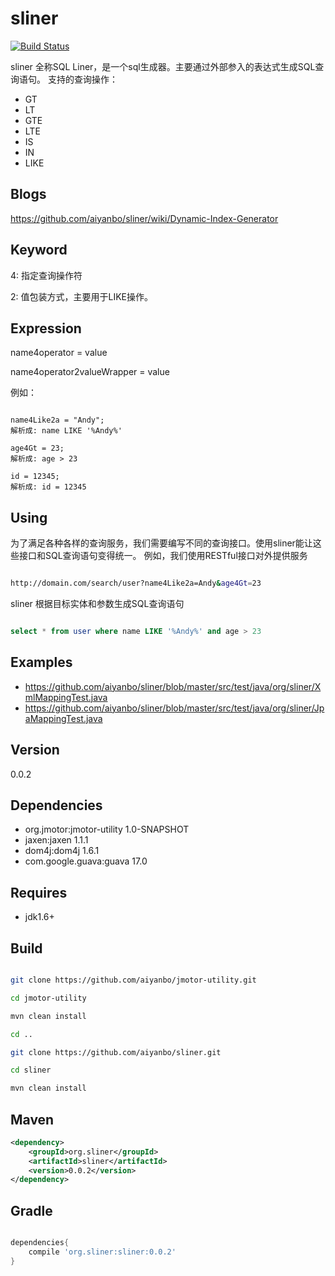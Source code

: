 sliner
======

[![Build Status](https://travis-ci.org/aiyanbo/sliner.png?branch=master)](https://travis-ci.org/aiyanbo/sliner)

sliner 全称SQL Liner，是一个sql生成器。主要通过外部参入的表达式生成SQL查询语句。
支持的查询操作：

 - GT
 - LT
 - GTE
 - LTE
 - IS
 - IN
 - LIKE

Blogs
------
https://github.com/aiyanbo/sliner/wiki/Dynamic-Index-Generator


Keyword
-------

4: 指定查询操作符

2: 值包装方式，主要用于LIKE操作。

Expression
----------

name4operator = value

name4operator2valueWrapper = value

例如：

```

name4Like2a = "Andy";
解析成: name LIKE '%Andy%'

age4Gt = 23;
解析成: age > 23

id = 12345;
解析成: id = 12345

```
Using
------
为了满足各种各样的查询服务，我们需要编写不同的查询接口。使用sliner能让这些接口和SQL查询语句变得统一。
例如，我们使用RESTful接口对外提供服务

```sh

http://domain.com/search/user?name4Like2a=Andy&age4Gt=23

```

sliner 根据目标实体和参数生成SQL查询语句

```sql

select * from user where name LIKE '%Andy%' and age > 23

```

Examples
--------
- https://github.com/aiyanbo/sliner/blob/master/src/test/java/org/sliner/XmlMappingTest.java
- https://github.com/aiyanbo/sliner/blob/master/src/test/java/org/sliner/JpaMappingTest.java

Version
-------
0.0.2

Dependencies
------------
 - org.jmotor:jmotor-utility 1.0-SNAPSHOT
 - jaxen:jaxen 1.1.1
 - dom4j:dom4j 1.6.1
 - com.google.guava:guava 17.0

Requires
--------

- jdk1.6+

Build
------
```sh

git clone https://github.com/aiyanbo/jmotor-utility.git

cd jmotor-utility

mvn clean install

cd ..

git clone https://github.com/aiyanbo/sliner.git

cd sliner

mvn clean install

```

Maven
------

```xml
<dependency>
    <groupId>org.sliner</groupId>
    <artifactId>sliner</artifactId>
    <version>0.0.2</version>
</dependency>
```

Gradle
-------

```groovy

dependencies{
    compile 'org.sliner:sliner:0.0.2'
}

```
